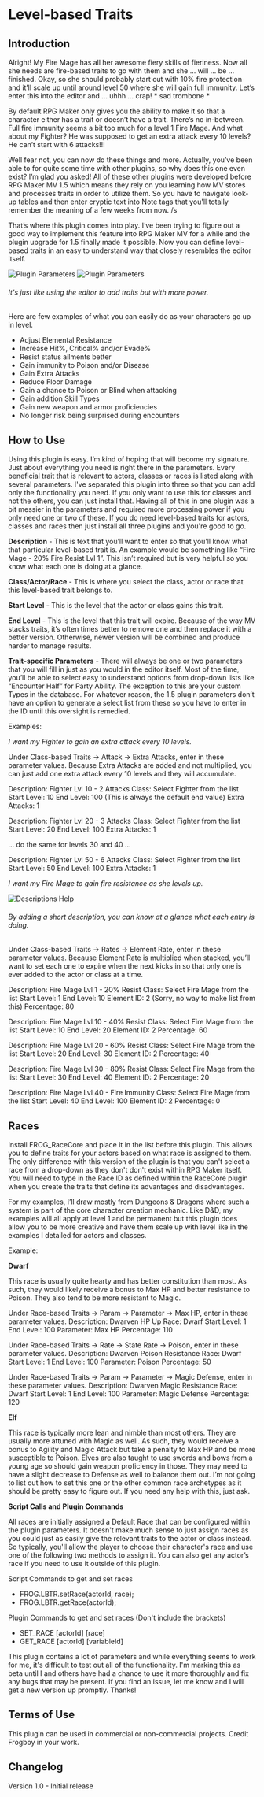 # Level-based Traits

## Introduction

Alright! My Fire Mage has all her awesome fiery skills of fieriness. Now all she needs are fire-based traits to go with them and she ... will ... be ... finished. Okay, so she should probably start out with 10% fire protection and it’ll scale up until around level 50 where she will gain full immunity. Let’s enter this into the editor and … uhhh … crap! * sad trombone *

By default RPG Maker only gives you the ability to make it so that a character either has a trait or doesn’t have a trait. There’s no in-between. Full fire immunity seems a bit too much for a level 1 Fire Mage. And what about my Fighter? He was supposed to get an extra attack every 10 levels? He can’t start with 6 attacks!!!

Well fear not, you can now do these things and more. Actually, you’ve been able to for quite some time with other plugins, so why does this one even exist? I’m glad you asked! All of these other plugins were developed before RPG Maker MV 1.5 which means they rely on you learning how MV stores and processes traits in order to utilize them. So you have to navigate look-up tables and then enter cryptic text into Note tags that you'll totally remember the meaning of a few weeks from now. /s

That’s where this plugin comes into play. I’ve been trying to figure out a good way to implement this feature into RPG Maker MV for a while and the plugin upgrade for 1.5 finally made it possible. Now you can define level-based traits in an easy to understand way that closely resembles the editor itself.

![Plugin Parameters](img/snap2.png)
![Plugin Parameters](img/snap.png)
###### It's just like using the editor to add traits but with more power.

Here are few examples of what you can easily do as your characters go up in level.
* Adjust Elemental Resistance
* Increase Hit%, Critical% and/or Evade%
* Resist status ailments better
* Gain immunity to Poison and/or Disease
* Gain Extra Attacks
* Reduce Floor Damage
* Gain a chance to Poison or Blind when attacking
* Gain addition Skill Types
* Gain new weapon and armor proficiencies
* No longer risk being surprised during encounters


## How to Use

Using this plugin is easy. I’m kind of hoping that will become my signature. Just about everything you need is right there in the parameters. Every beneficial trait that is relevant to actors, classes or races is listed along with several parameters. I've separated this plugin into three so that you can add only the functionality you need. If you only want to use this for classes and not the others, you can just install that. Having all of this in one plugin was a bit messier in the parameters and required more processing power if you only need one or two of these. If you do need level-based traits for actors, classes and races then just install all three plugins and you're good to go.

**Description** - This is text that you’ll want to enter so that you’ll know what that particular level-based trait is. An example would be something like “Fire Mage - 20% Fire Resist Lvl 1”. This isn’t required but is very helpful so you know what each one is doing at a glance.

**Class/Actor/Race** - This is where you select the class, actor or race that this level-based trait belongs to.

**Start Level** - This is the level that the actor or class gains this trait.

**End Level** - This is the level that this trait will expire. Because of the way MV stacks traits, it’s often times better to remove one and then replace it with a better version. Otherwise, newer version will be combined and produce harder to manage results.

**Trait-specific Parameters** - There will always be one or two parameters that you will fill in just as you would in the editor itself. Most of the time, you’ll be able to select easy to understand options from drop-down lists like “Encounter Half” for Party Ability. The exception to this are your custom Types in the database. For whatever reason, the 1.5 plugin parameters don’t have an option to generate a select list from these so you have to enter in the ID until this oversight is remedied.


Examples:

*I want my Fighter to gain an extra attack every 10 levels.*

Under Class-based Traits -> Attack -> Extra Attacks, enter in these parameter values. Because Extra Attacks are added and not multiplied, you can just add one extra attack every 10 levels and they will accumulate.

Description: Fighter Lvl 10 - 2 Attacks
Class: Select Fighter from the list
Start Level: 10
End Level: 100 (This is always the default end value)
Extra Attacks: 1

Description: Fighter Lvl 20 - 3 Attacks
Class: Select Fighter from the list
Start Level: 20
End Level: 100
Extra Attacks: 1

… do the same for levels 30 and 40 …

Description: Fighter Lvl 50 - 6 Attacks
Class: Select Fighter from the list
Start Level: 50
End Level: 100
Extra Attacks: 1


*I want my Fire Mage to gain fire resistance as she levels up.*

![Descriptions Help](img/snap3.png)
###### By adding a short description, you can know at a glance what each entry is doing.

Under Class-based Traits -> Rates -> Element Rate, enter in these parameter values. Because Element Rate is multiplied when stacked, you’ll want to set each one to expire when the next kicks in so that only one is ever added to the actor or class at a time.

Description: Fire Mage Lvl 1 - 20% Resist
Class: Select Fire Mage from the list
Start Level: 1
End Level: 10
Element ID: 2 (Sorry, no way to make list from this)
Percentage: 80

Description: Fire Mage Lvl 10 - 40% Resist
Class: Select Fire Mage from the list
Start Level: 10
End Level: 20
Element ID: 2
Percentage: 60

Description: Fire Mage Lvl 20 - 60% Resist
Class: Select Fire Mage from the list
Start Level: 20
End Level: 30
Element ID: 2
Percentage: 40

Description: Fire Mage Lvl 30 - 80% Resist
Class: Select Fire Mage from the list
Start Level: 30
End Level: 40
Element ID: 2
Percentage: 20

Description: Fire Mage Lvl 40 - Fire Immunity
Class: Select Fire Mage from the list
Start Level: 40
End Level: 100
Element ID: 2
Percentage: 0


## Races

Install FROG_RaceCore and place it in the list before this plugin.  This allows you to define traits for your actors based on what race is assigned to them.  The only difference with this version of the plugin is that you can't select a race from a drop-down as they don't don't exist within RPG Maker itself. You will need to type in the Race ID as defined within the RaceCore plugin when you create the traits that define its advantages and disadvantages.

For my examples, I’ll draw mostly from Dungeons & Dragons where such a system is part of the core character creation mechanic. Like D&D, my examples will all apply at level 1 and be permanent but this plugin does allow you to be more creative and have them scale up with level like in the examples I detailed for actors and classes.

Example:

**Dwarf**

This race is usually quite hearty and has better constitution than most. As such, they would likely receive a bonus to Max HP and better resistance to Poison. They also tend to be more resistant to Magic.

Under Race-based Traits -> Param -> Parameter -> Max HP, enter in these parameter values.
Description: Dwarven HP Up
Race: Dwarf
Start Level: 1
End Level: 100
Parameter: Max HP
Percentage: 110

Under Race-based Traits -> Rate -> State Rate -> Poison, enter in these parameter values.
Description: Dwarven Poison Resistance
Race: Dwarf
Start Level: 1
End Level: 100
Parameter: Poison
Percentage: 50

Under Race-based Traits -> Param -> Parameter -> Magic Defense, enter in these parameter values.
Description: Dwarven Magic Resistance
Race: Dwarf
Start Level: 1
End Level: 100
Parameter: Magic Defense
Percentage: 120

**Elf**

This race is typically more lean and nimble than most others. They are usually more attuned with Magic as well. As such, they would receive a bonus to Agility and Magic Attack but take a penalty to Max HP and be more susceptible to Poison. Elves are also taught to use swords and bows from a young age so should gain weapon proficiency in those. They may need to have a slight decrease to Defense as well to balance them out. I’m not going to list out how to set this one or the other common race archetypes as it should be pretty easy to figure out. If you need any help with this, just ask.


**Script Calls and Plugin Commands**

All races are initially assigned a Default Race that can be configured within the plugin parameters. It doesn't make much sense to just assign races as you could just as easily give the relevant traits to the actor or class instead. So typically, you'll allow the player to choose their character's race and use one of the following two methods to assign it. You can also get any actor’s race if you need to use it outside of this plugin.

Script Commands to get and set races
* FROG.LBTR.setRace(actorId, race);
* FROG.LBTR.getRace(actorId);

Plugin Commands to get and set races (Don't include the brackets)
* SET_RACE [actorId] [race]
* GET_RACE [actorId] [variableId]

This plugin contains a lot of parameters and while everything seems to work for me, it's difficult to test out all of the functionality. I'm marking this as beta until I and others have had a chance to use it more thoroughly and fix any bugs that may be present. If you find an issue, let me know and I will get a new version up promptly. Thanks!


## Terms of Use

This plugin can be used in commercial or non-commercial projects.  Credit Frogboy in your work.


## Changelog

Version 1.0 - Initial release
